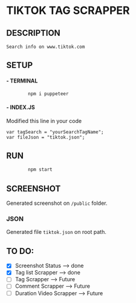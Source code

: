 # TIKTOK TAG SCRAPPER

## DESCRIPTION
`Search info on www.tiktok.com`

## SETUP
#### - TERMINAL
```bash
        npm i puppeteer
```
#### - INDEX.JS
Modified this line in your code
```
var tagSearch = "yourSearchTagName";
var fileJson = "tiktok.json";
```

## RUN
```bash
        npm start
```
## SCREENSHOT
Generated screenshot on `/public` folder.

### JSON
Generated file `tiktok.json` on root path.

## TO DO:
- [x] Screenshot Status --> done
- [x] Tag list Scrapper --> done
- [ ] Tag Scrapper --> Future
- [ ] Comment Scrapper --> Future
- [ ] Duration Video Scrapper --> Future
